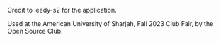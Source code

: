 Credit to leedy-s2 for the application.

Used at the American University of Sharjah, Fall 2023 Club Fair, by the Open Source Club.
